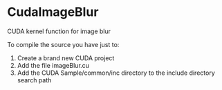 CudaImageBlur
=============

CUDA kernel function for image blur

To compile the source you have just to: 

1.  Create a brand new CUDA project 
2.  Add the file imageBlur.cu 
3.  Add the CUDA Sample/common/inc directory to the include directory search path 


